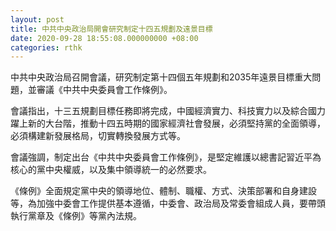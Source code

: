 ```yaml
---
layout: post
title: 中共中央政治局開會研究制定十四五規劃及遠景目標
date: 2020-09-28 18:55:08.000000000 +08:00
categories: rthk
---
```


中共中央政治局召開會議，研究制定第十四個五年規劃和2035年遠景目標重大問題，並審議《中共中央委員會工作條例》。

會議指出，十三五規劃目標任務即將完成，中國經濟實力、科技實力以及綜合國力躍上新的大台階，推動十四五時期的國家經濟社會發展，必須堅持黨的全面領導，必須構建新發展格局，切實轉換發展方式等。

會議強調，制定出台《中共中央委員會工作條例》，是堅定維護以總書記習近平為核心的黨中央權威，以及集中領導統一的必然要求。

《條例》全面規定黨中央的領導地位、體制、職權、方式、決策部署和自身建設等，為加強中委會工作提供基本遵循，中委會、政治局及常委會組成人員，要帶頭執行黨章及《條例》等黨內法規。

